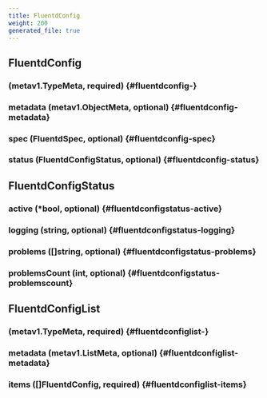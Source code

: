 ```yaml
---
title: FluentdConfig
weight: 200
generated_file: true
---
```


## FluentdConfig

###  (metav1.TypeMeta, required) {#fluentdconfig-}


### metadata (metav1.ObjectMeta, optional) {#fluentdconfig-metadata}


### spec (FluentdSpec, optional) {#fluentdconfig-spec}


### status (FluentdConfigStatus, optional) {#fluentdconfig-status}



## FluentdConfigStatus

### active (*bool, optional) {#fluentdconfigstatus-active}


### logging (string, optional) {#fluentdconfigstatus-logging}


### problems ([]string, optional) {#fluentdconfigstatus-problems}


### problemsCount (int, optional) {#fluentdconfigstatus-problemscount}



## FluentdConfigList

###  (metav1.TypeMeta, required) {#fluentdconfiglist-}


### metadata (metav1.ListMeta, optional) {#fluentdconfiglist-metadata}


### items ([]FluentdConfig, required) {#fluentdconfiglist-items}



